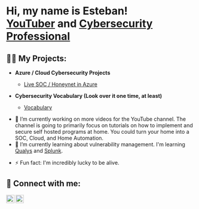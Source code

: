 <h1>Hi, my name is Esteban! 
  <br/>
    <a href="https://www.youtube.com/@Homelabhackers">YouTuber</a> and 
    <a href="https://www.linkedin.com/in/eflores13/">Cybersecurity Professional</a> 
</h1>

<h2>👨‍💻 My Projects:</h2>

- <b>Azure / Cloud Cybersecurity Projects </b>
  - [Live SOC / Honeynet in Azure](https://github.com/esteban-flores/Azure-SOC-Honey-Net/)


- <b>Cybersecurity Vocabulary (Look over it one time, at least)</b>
  - [Vocabulary](https://github.com/esteban-flores/CyberVocab)
<!--
  - Active Directory on local VMs

  - Qualys Community Edition (Vulnerability Management)

  - So you want to be a SOC Analyst? (Eric Capuano) Complete Lab

  - Splunk (SIEM)

  - JIRA Lab (Ticketing)

  - Powershell (Scripts)

  - Bash (Scripts)

  - Python (automation related)
-->


- 🔭 I’m currently working on more videos for the YouTube channel. The channel is going to primarily focus on tutorials on how to implement and secure self hosted programs at home. You could turn your home into a SOC, Cloud, and Home Automation. 
- 🌱 I’m currently learning about vulnerability management. I'm learning <a href="https://www.qualys.com"> Qualys</a> and <a href="https://www.splunk.com/">Splunk</a>.
<!-- I'm studying the CySA+ videos from <a href="https://youtube.com/playlist?list=PLMYSjEaGLw_vGxGsAIUgmkbEm52QR02tx">Certify Breakfast</a> -->
- ⚡ Fun fact: I'm incredibly lucky to be alive.

<!--
- 👯 I’m looking to collaborate on ...
- 🤔 I’m looking for help with ...
- 💬 Ask me about ...
- 📫 How to reach me: ...
- 😄 Pronouns: ...
-->

<!--
<h2>📺 Popular YouTube Videos</h2>
- [How to get into Cybersecurity Starting From Zero](https://www.youtube.com/watch?v=a83ASGn_V_s)
- [A Day in the Life of a Cybersecurity Anayst](https://www.youtube.com/watch?v=uHy3oM7NnoU)
- [How to Create a KeyLogger (C#)](https://www.youtube.com/watch?v=N-L9hklSlNk)
- [Ransomware Demonstration (C#)](https://www.youtube.com/watch?v=OfvdQeh79s0)
- [Is WGU Legit?](https://www.youtube.com/watch?v=E2MwRWxDBkA)
-->

<h2> 🤳 Connect with me:</h2>

[<img align="left" alt="Homelabhackers | YouTube" width="22px" src="https://cdn.jsdelivr.net/npm/simple-icons@v3/icons/youtube.svg" />][youtube]
[<img align="left" alt="EstebanFlores | LinkedIn" width="22px" src="https://cdn.jsdelivr.net/npm/simple-icons@v3/icons/linkedin.svg" />][linkedin]
<!--
[<img align="left" alt="JoshMadakor | Instagram" width="22px" src="https://cdn.jsdelivr.net/npm/simple-icons@v3/icons/instagram.svg" />][instagram]
[<img align="left" alt="JoshMadakor | Twitter" width="22px" src="https://cdn.jsdelivr.net/npm/simple-icons@v3/icons/twitter.svg" />][twitter]
-->

[linkedin]: https://linkedin.com/in/eflores13
[youtube]: https://www.youtube.com/@Homelabhackers
<!--
[instagram]: https://www.instagram.com/joshmadakor/
[twitter]: https://twitter.com/joshmadakor
-->

